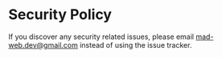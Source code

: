 # Security Policy

If you discover any security related issues, please email mad-web.dev@gmail.com instead of using the issue tracker.
